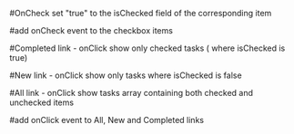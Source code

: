 #OnCheck 
    set "true" to the isChecked field of the corresponding item

#add onCheck event to the checkbox items

#Completed link - onClick
    show only checked tasks ( where isChecked is true)

#New link - onClick
    show only tasks where isChecked is false

#All link - onClick
    show tasks array containing both checked and unchecked items

#add onClick event to All, New and Completed links

          